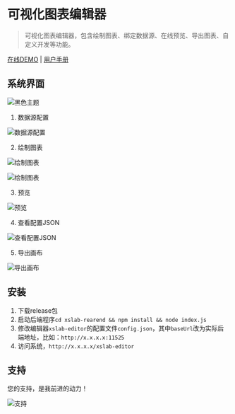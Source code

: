 # 可视化图表编辑器
> 可视化图表编辑器，包含绘制图表、绑定数据源、在线预览、导出图表、自定义开发等功能。

[在线DEMO](https://app.isaacxu.com/xslab/editor/#/) |
[用户手册](https://app.isaacxu.com/xslab/portal/#/)


## 系统界面

![黑色主题](https://user-images.githubusercontent.com/6405875/116405059-d1cb7c80-a861-11eb-8295-8741419887a0.png)

1. 数据源配置

![数据源配置](http://7u.isaacxu.com/xslab_03.png?imageView2/0/w/600)

2. 绘制图表

![绘制图表](http://7u.isaacxu.com/xslab_01.png?imageView2/0/w/600)

![绘制图表](http://7u.isaacxu.com/xslab_02.png?imageView2/0/w/600)

3. 预览

![预览](http://7u.isaacxu.com/xslab_05.png?imageView2/0/w/600)

4. 查看配置JSON

![查看配置JSON](http://7u.isaacxu.com/%E6%9F%A5%E7%9C%8BJSON.jpg?imageView2/0/w/600)

5. 导出画布

![导出画布](http://7u.isaacxu.com/%E5%AF%BC%E5%87%BA%E7%94%BB%E5%B8%83.png?imageView2/0/w/600)

## 安装

1. 下载release包
2. 启动后端程序`cd xslab-rearend && npm install && node index.js`
3. 修改编辑器`xslab-editor`的配置文件`config.json`，其中`baseUrl`改为实际后端地址，比如：`http://x.x.x.x:11525`
4. 访问系统，`http://x.x.x.x/xslab-editor`

## 支持

您的支持，是我前进的动力！

![支持](http://server.isaacxu.com:3004/uploads/upload_81d93fc980eabba12f1c2465811f2d07.png)